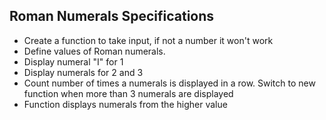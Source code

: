 ## Roman Numerals Specifications
* Create a function to take input, if not a number it won't work
* Define values of Roman numerals.
* Display numeral "I" for 1
* Display numerals for 2 and 3
* Count number of times a numerals is displayed in a row. Switch to new function when more than 3 numerals are displayed
* Function displays numerals from the higher value
